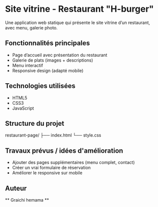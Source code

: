 # Site vitrine - Restaurant "H-burger"

Une application web statique qui présente le site vitrine d’un restaurant, avec menu, galerie photo.



## Fonctionnalités principales
- Page d’accueil avec présentation du restaurant
- Galerie de plats (images + descriptions)
- Menu interactif
- Responsive design (adapté mobile)



## Technologies utilisées
- HTML5
- CSS3
- JavaScript 



## Structure du projet

restaurant-page/
├── index.html
└── style.css


## Travaux prévus / idées d'amélioration
- Ajouter des pages supplémentaires (menu complet, contact)
- Créer un vrai formulaire de réservation
- Améliorer le responsive sur mobile


##  Auteur
** Graichi hemama **  

     
